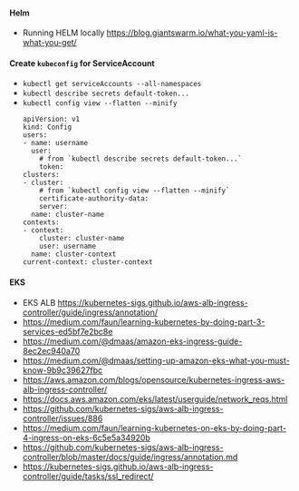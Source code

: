 #### Helm
- Running HELM locally <https://blog.giantswarm.io/what-you-yaml-is-what-you-get/>

#### Create `kubeconfig` for ServiceAccount 
- `kubectl get serviceAccounts --all-namespaces`
- `kubectl describe secrets default-token...`
- `kubectl config view --flatten --minify`
    ```
    apiVersion: v1
    kind: Config
    users:
    - name: username
      user:
        # from `kubectl describe secrets default-token...`
        token:
    clusters:
    - cluster:
        # from `kubectl config view --flatten --minify`
        certificate-authority-data:
        server:
      name: cluster-name
    contexts:
    - context:
        cluster: cluster-name
        user: username
      name: cluster-context
    current-context: cluster-context
    ```
#### EKS
- EKS ALB https://kubernetes-sigs.github.io/aws-alb-ingress-controller/guide/ingress/annotation/
- https://medium.com/faun/learning-kubernetes-by-doing-part-3-services-ed5bf7e2bc8e
- https://medium.com/@dmaas/amazon-eks-ingress-guide-8ec2ec940a70
- https://medium.com/@dmaas/setting-up-amazon-eks-what-you-must-know-9b9c39627fbc
- https://aws.amazon.com/blogs/opensource/kubernetes-ingress-aws-alb-ingress-controller/
- https://docs.aws.amazon.com/eks/latest/userguide/network_reqs.html
- https://github.com/kubernetes-sigs/aws-alb-ingress-controller/issues/886
- https://medium.com/faun/learning-kubernetes-on-eks-by-doing-part-4-ingress-on-eks-6c5e5a34920b
- https://github.com/kubernetes-sigs/aws-alb-ingress-controller/blob/master/docs/guide/ingress/annotation.md
- https://kubernetes-sigs.github.io/aws-alb-ingress-controller/guide/tasks/ssl_redirect/
